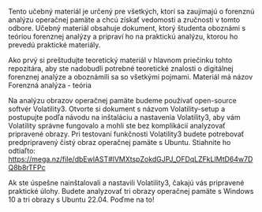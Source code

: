 Tento učebný materiál je určený pre všetkých, ktorí sa zaujímajú o forenznú analýzu operačnej pamäte a chcú získať 
vedomosti a zručnosti v tomto odbore. Učebný materiál obsahuje dokument, ktorý študenta oboznámi s teóriou forenznej 
analýzy a pripraví ho na praktickú analýzu, ktorou ho prevedú praktické materiály. 

Ako prvý si preštudujte teoretický materiál v hlavnom priečinku tohto repozitára, aby ste nadobudli potrebné 
teoretické znalosti o digitálnej forenznej analýze a oboznámili sa so všetkými pojmami. Materiál má názov Forenzná analýza - teória

Na analýzu obrazov operačnej pamäte budeme používať open-source softvér Volatility3. Otvorte si dokument s názvom 
Volatility-setup a postupujte podľa návodu na inštaláciu a nastavenia Volatility3, aby vám Volatility správne 
fungovalo a mohli ste bez komplikácií analyzovať pripravené obrazy. Pri testovaní funkčnosti Volatility3 budete potrebovať 
predpripravený čistý obraz operačnej pamäte s Ubuntu. Stiahnite ho odtiaľto:
https://mega.nz/file/dbEwlAST#lVMXtspZokdGJPJ_OFDqLZFkLlMtD64w7DQ8b8rTFPc

Ak ste úspešne nainštalovali a nastavili Volatility3, čakajú vás pripravené praktické úlohy. Budete analyzovať tri 
obrazy operačnej pamäte s Windows 10 a tri obrazy s Ubuntu 22.04. Poďme na to!
